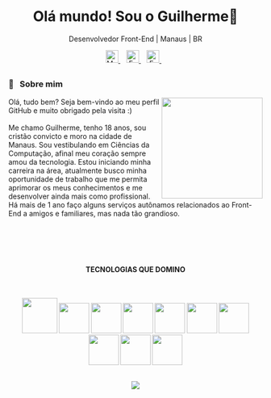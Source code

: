 ## <h1 align="center"> Olá mundo! Sou o Guilherme👋</h1>

<p align="center">Desenvolvedor Front-End | Manaus | BR</p>

<p align='center'>
  <a href="https://www.linkedin.com/in/guilherme-mesquita-68a73b1a4/">
    <img height="25px" alt="My Likedin" src="https://img.shields.io/badge/LinkedIn-0077B5?style=for-the-badge&logo=linkedin&logoColor=white"/>
  </a>&nbsp;&nbsp;
  <a href="mailto:guirozmesquita@gmail.com">
    <img height="25px" alt= "E-mail" src="https://img.shields.io/badge/Gmail-D14836?style=for-the-badge&logo=gmail&logoColor=white"/>        
  </a>&nbsp;&nbsp;
  <a href="https://www.instagram.com/guirmes_/">
    <img height="25px" alt= "E-mail" src="https://img.shields.io/badge/Instagram-E4405F?style=for-the-badge&logo=instagram&logoColor=white"/>        
  </a>&nbsp;&nbsp;
</p>

## <h3>🦰  &nbsp; Sobre mim </h3>


  <img align="right" height="200px" src="https://github-readme-stats.vercel.app/api?username=guilhermesquita&show_icons=true&theme=dracula&include_all_commits=true&count_private=true"/>
  
 <p align="left">Olá, tudo bem? Seja bem-vindo ao meu perfil GitHub e muito obrigado pela visita :) </br><br>
Me chamo Guilherme, tenho 18 anos, sou cristão convicto e moro na cidade de Manaus. Sou vestibulando em Ciências da Computação, afinal meu coração sempre amou da tecnologia. Estou iniciando minha carreira na área, atualmente busco minha oportunidade de trabalho que me permita aprimorar os meus conhecimentos e me desenvolver ainda mais como profissional. Há mais de 1 ano faço alguns serviços autônamos relacionados ao Front-End a amigos e familiares, mas nada tão grandioso.
<br><br><br>
</p>
<br>

##

<p align="center"><strong>TECNOLOGIAS QUE DOMINO<strong>
<br><br><br>
</p>

<div align = "center">
  <img src="https://cdn.jsdelivr.net/gh/devicons/devicon/icons/html5/html5-original-wordmark.svg" height="70px"/>
  <img src="https://cdn.jsdelivr.net/gh/devicons/devicon/icons/css3/css3-original.svg" height="60"/>
  <img src="https://cdn.jsdelivr.net/gh/devicons/devicon/icons/javascript/javascript-plain.svg" height="60px" />
  <img src="https://cdn.jsdelivr.net/gh/devicons/devicon/icons/typescript/typescript-original.svg" height="60px"/>
  <img src="https://cdn.jsdelivr.net/gh/devicons/devicon/icons/react/react-original.svg" height="60"/>
  <img src="https://cdn.jsdelivr.net/gh/devicons/devicon/icons/nodejs/nodejs-original.svg" height="60"/>
  <img src="https://cdn.jsdelivr.net/gh/devicons/devicon/icons/figma/figma-original.svg" height="60px"/>
  <img src="https://cdn.jsdelivr.net/gh/devicons/devicon/icons/premierepro/premierepro-original.svg" height="60"/>
  <img src="https://cdn.jsdelivr.net/gh/devicons/devicon/icons/photoshop/photoshop-line.svg" height="60"/>
  <img src="https://cdn.jsdelivr.net/gh/devicons/devicon/icons/mysql/mysql-original.svg" height="60"/>      
</div>        

   ##

  <p align="center">
    <img src="https://github-readme-stats.vercel.app/api/top-langs/?username=guilhermesquita&exclude_repo=github-readme-stats,guilhermesquita.github.io&langs_count=10&layout=compact&theme=rose_pine&hide_border=true" />
  </p>
  
   ##
          
          
          
          
          
